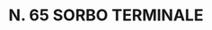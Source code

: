 ---
title: "N. 65 SORBO TERMINALE"
plant-name: "N. 65"
plant-number: "065"
plant-xml: "/assets/xml/plant065.xml"
plant-img1: "/assets/img/plant065_verso.jpg"
plant-img2: "/assets/img/plant065.jpg"
plant-title: "N. 65 SORBO TERMINALE"
plant-taxon-link: "http://www.worldfloraonline.org/taxon/wfo-0001016033"
plant-taxon-content: ""
layout: single-xml
---